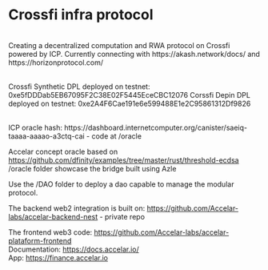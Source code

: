 # Crossfi infra protocol
<br/>
Creating a decentralized computation and RWA protocol on Crossfi powered by ICP. Currently connecting with https://akash.network/docs/ and https://horizonprotocol.com/
<br/>
<br/>

Crossfi Synthetic DPL deployed on testnet: 0xe5fDDDab5EB67095F2C38E02F5445EceCBC12076
Corssfi Depin DPL deployed on testnet: 0xe2A4F6Cae191e6e599488E1e2C95861312Df9826

<br/>
ICP oracle hash: https://dashboard.internetcomputer.org/canister/saeiq-taaaa-aaaao-a3ctq-cai - code at /oracle
<br/>

Accelar concept oracle based on https://github.com/dfinity/examples/tree/master/rust/threshold-ecdsa
<br/>
/oracle folder showcase the bridge built using Azle
<br/>

Use the /DAO folder to deploy a dao capable to manage the modular protocol.
<br/>

The backend web2 integration is built on: https://github.com/Accelar-labs/accelar-backend-nest - private repo
<br/>

The frontend web3 code: https://github.com/Accelar-labs/accelar-plataform-frontend
<br/>
Documentation: https://docs.accelar.io/
<br/>
App:  https://finance.accelar.io
<br/>
